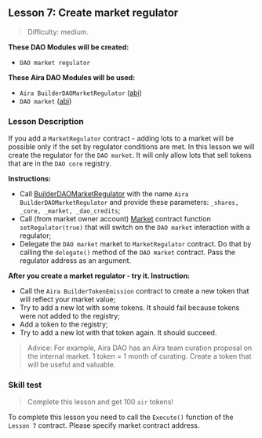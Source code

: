 ## Lesson 7: Create market regulator 

> Difficulty: medium.

**These DAO Modules will be created:**

- `DAO market regulator`

**These Aira DAO Modules will be used:**

- `Aira BuilderDAOMarketRegulator` ([abi](https://raw.githubusercontent.com/airalab/core/master/abi/builder/BuilderDAOMarketRegulator.json))
- `DAO market` ([abi](https://raw.githubusercontent.com/airalab/core/master/abi/modules/Market.json))

### Lesson Description 

If you add a `MarketRegulator` contract - adding lots to a market will be possible only if the set by regulator conditions are met. In this lesson we will create the regulator for the `DAO market`. It will only allow lots that sell tokens that are in the `DAO core` registry. 

**Instructions:**

- Call [BuilderDAOMarketRegulator](https://github.com/airalab/core/wiki/API-Reference#builderdaomarketregulator) with the name `Aira BuilderDAOMarketRegulator` and provide these parameters: `_shares, _core, _market, _dao_credits`;
- Call (from market owner account) [Market](https://github.com/airalab/core/wiki/API-Reference#market) contract function `setRegulator(true)` that will switch on the `DAO market` interaction with a regulator;
- Delegate the `DAO market` market to `MarketRegulator` contract. Do that by calling the `delegate()` method of the `DAO market` contract. Pass the regulator address as an argument.

**After you create a market regulator - try it. Instruction:**

- Call the `Aira BuilderTokenEmission` contract to create a new token that will reflect your market value;
- Try to add a new lot with some tokens. It should fail because tokens were not added to the registry;
- Add a token to the registry;
- Try to add a new lot with that token again. It should succeed.

> Advice: For example, Aira DAO has an Aira team curation proposal on the internal market. 1 token = 1 month of curating. Create a token that will be useful and valuable.

### Skill test 

> Complete this lesson and get 100 `air` tokens! 

To complete this lesson you need to call the `Execute()` function of the `Lesson 7` contract. Please specify market contract address.
